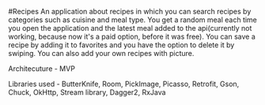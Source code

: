 #Recipes
An application about recipes in which you can search recipes by categories such as cuisine and meal type. You get a random meal each time you open the application and the latest meal added to the api(currently not working, because now it's a paid option, before it was free). You can save a recipe by adding it to favorites and you have the option to delete it by swiping. You can also add your own recipes with picture.


Architecuture - MVP 


Libraries used - ButterKnife, Room, PickImage, Picasso, Retrofit, Gson, Chuck, OkHttp, Stream library, Dagger2, RxJava
